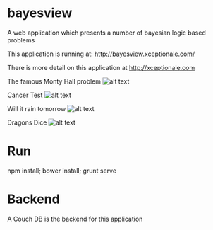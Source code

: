 # bayesview
A web application which presents a number of bayesian logic based problems


This application is running at: http://bayesview.xceptionale.com/

There is more detail on this application at http://xceptionale.com

The famous Monty Hall problem
![alt text](http://xceptionale.com/assets/images/7e39c13d.Bayes1.png "Monty Hall")

Cancer Test
![alt text](http://xceptionale.com/assets/images/f3566188.Bayes2.png "Cancer Test")

Will it rain tomorrow
![alt text](http://xceptionale.com/assets/images/2e80c3a0.Bayes3.png "Will it rain tomorrow")

Dragons Dice
![alt text](http://xceptionale.com/assets/images/3f1b3a7f.Bayes4.png "Dragons Dice")

# Run

npm install;
bower install;
grunt serve 

# Backend

A Couch DB is the backend for this application

